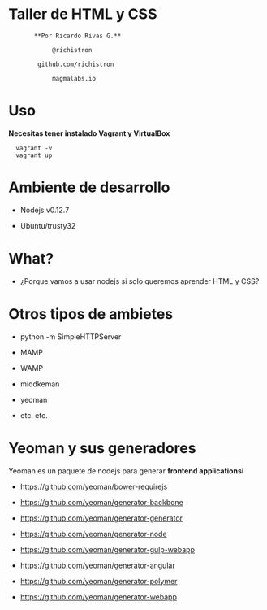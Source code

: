 # Taller de HTML y CSS

           **Por Ricardo Rivas G.**

                @richistron

            github.com/richistron

                magmalabs.io

# Uso

**Necesitas tener instalado Vagrant y VirtualBox**


```
  vagrant -v
  vagrant up
```


# Ambiente de desarrollo

* Nodejs v0.12.7

* Ubuntu/trusty32


# What?

* ¿Porque vamos a usar nodejs si solo queremos aprender HTML y CSS?


# Otros tipos de ambietes

* python -m SimpleHTTPServer

* MAMP

* WAMP

* middkeman

* yeoman

* etc. etc.

# Yeoman y sus generadores

Yeoman es un paquete de nodejs para generar **frontend applicationsi**

* https://github.com/yeoman/bower-requirejs

* https://github.com/yeoman/generator-backbone

* https://github.com/yeoman/generator-generator

* https://github.com/yeoman/generator-node

* https://github.com/yeoman/generator-gulp-webapp

* https://github.com/yeoman/generator-angular

* https://github.com/yeoman/generator-polymer

* https://github.com/yeoman/generator-webapp
